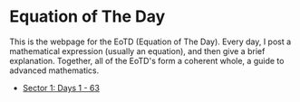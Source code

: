 # Equation of The Day

This is the webpage for the EoTD (Equation of The Day). Every day, I post a mathematical expression (usually an equation), and then give a brief explanation. Together, all of the EoTD's form a coherent whole, a guide to advanced mathematics.

- [Sector 1: Days 1 - 63](archive/0-63.md)
